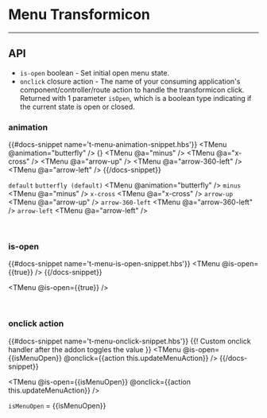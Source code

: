 # Menu Transformicon
---
## API
  * `is-open` boolean - Set initial open menu state.
  * `onclick` closure action - The name of your consuming application's component/controller/route action to handle the transformicon click. Returned with 1 parameter `isOpen`, which is a boolean type indicating if the current state is open or closed.

### animation
{{#docs-snippet name='t-menu-animation-snippet.hbs'}}
  <TMenu /> 
  <TMenu @animation="butterfly" /> {}
  <TMenu @a="minus" />
  <TMenu @a="x-cross" />
  <TMenu @a="arrow-up" />
  <TMenu @a="arrow-360-left" />
  <TMenu @a="arrow-left" />
{{/docs-snippet}}

`default`
<TMenu />
`butterfly (default)`
<TMenu @animation="butterfly" />
`minus`
<TMenu @a="minus" />
`x-cross`
<TMenu @a="x-cross" />
`arrow-up`
<TMenu @a="arrow-up" />
`arrow-360-left`
<TMenu @a="arrow-360-left" />
`arrow-left` <TMenu @a="arrow-left" />

<br />

### is-open
{{#docs-snippet name='t-menu-is-open-snippet.hbs'}}
  <TMenu @is-open={{true}} />
{{/docs-snippet}}

<TMenu @is-open={{true}} />

<br />

### onclick action
{{#docs-snippet name='t-menu-onclick-snippet.hbs'}}
  {{! Custom onclick handler after the addon toggles the value }}
  <TMenu
    @is-open={{isMenuOpen}}
    @onclick={{action this.updateMenuAction}} />
{{/docs-snippet}}

<TMenu
  @is-open={{isMenuOpen}}
  @onclick={{action this.updateMenuAction}} />

`isMenuOpen` = {{isMenuOpen}}
